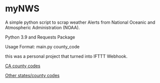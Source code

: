 # myNWS
A simple python script to scrap weather Alerts from National Oceanic and Atmospheric Administration (NOAA).

Python 3.9 and Requests Package

Usage Format: main.py county_code

this was a personal project that turned into IFTTT Webhook.

[CA county codes](https://alerts.weather.gov/cap/ca.php?x=3)

[Other states/county codes](https://alerts.weather.gov/)
